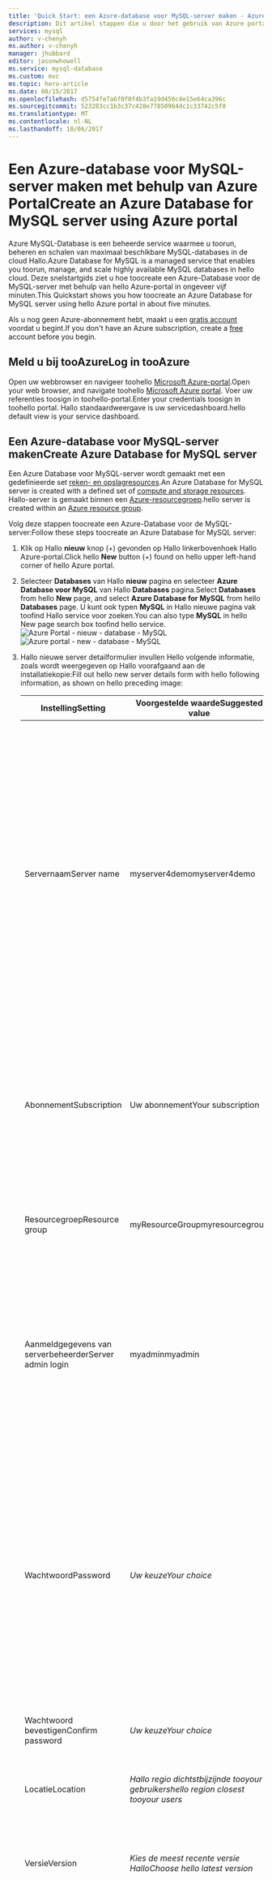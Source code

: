 ```yaml
---
title: 'Quick Start: een Azure-database voor MySQL-server maken - Azure Portal | Microsoft-documenten'
description: Dit artikel stappen die u door het gebruik van Azure portal tooquickly Hallo maken een voorbeeld van een Azure-Database voor de MySQL-server in ongeveer 5 minuten.
services: mysql
author: v-chenyh
ms.author: v-chenyh
manager: jhubbard
editor: jasonwhowell
ms.service: mysql-database
ms.custom: mvc
ms.topic: hero-article
ms.date: 08/15/2017
ms.openlocfilehash: d5754fe7a6f0f0f4b3fa19d456c4e15e64ca396c
ms.sourcegitcommit: 523283cc1b3c37c428e77850964dc1c33742c5f0
ms.translationtype: MT
ms.contentlocale: nl-NL
ms.lasthandoff: 10/06/2017
---
```

# <a name="create-an-azure-database-for-mysql-server-using-azure-portal"></a><span data-ttu-id="8d393-103">Een Azure-database voor MySQL-server maken met behulp van Azure Portal</span><span class="sxs-lookup"><span data-stu-id="8d393-103">Create an Azure Database for MySQL server using Azure portal</span></span>
<span data-ttu-id="8d393-104">Azure MySQL-Database is een beheerde service waarmee u toorun, beheren en schalen van maximaal beschikbare MySQL-databases in de cloud Hallo.</span><span class="sxs-lookup"><span data-stu-id="8d393-104">Azure Database for MySQL is a managed service that enables you toorun, manage, and scale highly available MySQL databases in hello cloud.</span></span> <span data-ttu-id="8d393-105">Deze snelstartgids ziet u hoe toocreate een Azure-Database voor de MySQL-server met behulp van hello Azure-portal in ongeveer vijf minuten.</span><span class="sxs-lookup"><span data-stu-id="8d393-105">This Quickstart shows you how toocreate an Azure Database for MySQL server using hello Azure portal in about five minutes.</span></span> 

<span data-ttu-id="8d393-106">Als u nog geen Azure-abonnement hebt, maakt u een [gratis account](https://azure.microsoft.com/free/) voordat u begint.</span><span class="sxs-lookup"><span data-stu-id="8d393-106">If you don't have an Azure subscription, create a [free](https://azure.microsoft.com/free/) account before you begin.</span></span>

## <a name="log-in-tooazure"></a><span data-ttu-id="8d393-107">Meld u bij tooAzure</span><span class="sxs-lookup"><span data-stu-id="8d393-107">Log in tooAzure</span></span>
<span data-ttu-id="8d393-108">Open uw webbrowser en navigeer toohello [Microsoft Azure-portal](https://portal.azure.com/).</span><span class="sxs-lookup"><span data-stu-id="8d393-108">Open your web browser, and navigate toohello [Microsoft Azure portal](https://portal.azure.com/).</span></span> <span data-ttu-id="8d393-109">Voer uw referenties toosign in toohello-portal.</span><span class="sxs-lookup"><span data-stu-id="8d393-109">Enter your credentials toosign in toohello portal.</span></span> <span data-ttu-id="8d393-110">Hallo standaardweergave is uw servicedashboard.</span><span class="sxs-lookup"><span data-stu-id="8d393-110">hello default view is your service dashboard.</span></span>

## <a name="create-azure-database-for-mysql-server"></a><span data-ttu-id="8d393-111">Een Azure-database voor MySQL-server maken</span><span class="sxs-lookup"><span data-stu-id="8d393-111">Create Azure Database for MySQL server</span></span>
<span data-ttu-id="8d393-112">Een Azure Database voor MySQL-server wordt gemaakt met een gedefinieerde set [reken- en opslagresources](./concepts-compute-unit-and-storage.md).</span><span class="sxs-lookup"><span data-stu-id="8d393-112">An Azure Database for MySQL server is created with a defined set of [compute and storage resources](./concepts-compute-unit-and-storage.md).</span></span> <span data-ttu-id="8d393-113">Hallo-server is gemaakt binnen een [Azure-resourcegroep](../azure-resource-manager/resource-group-overview.md).</span><span class="sxs-lookup"><span data-stu-id="8d393-113">hello server is created within an [Azure resource group](../azure-resource-manager/resource-group-overview.md).</span></span>

<span data-ttu-id="8d393-114">Volg deze stappen toocreate een Azure-Database voor de MySQL-server:</span><span class="sxs-lookup"><span data-stu-id="8d393-114">Follow these steps toocreate an Azure Database for MySQL server:</span></span>

1. <span data-ttu-id="8d393-115">Klik op Hallo **nieuw** knop (+) gevonden op Hallo linkerbovenhoek Hallo Azure-portal.</span><span class="sxs-lookup"><span data-stu-id="8d393-115">Click hello **New** button (+) found on hello upper left-hand corner of hello Azure portal.</span></span>

2. <span data-ttu-id="8d393-116">Selecteer **Databases** van Hallo **nieuw** pagina en selecteer **Azure Database voor MySQL** van Hallo **Databases** pagina.</span><span class="sxs-lookup"><span data-stu-id="8d393-116">Select **Databases** from hello **New** page, and select **Azure Database for MySQL** from hello **Databases** page.</span></span> <span data-ttu-id="8d393-117">U kunt ook typen **MySQL** in Hallo nieuwe pagina vak toofind Hallo service voor zoeken.</span><span class="sxs-lookup"><span data-stu-id="8d393-117">You can also type **MySQL** in hello New page search box toofind hello service.</span></span>
<span data-ttu-id="8d393-118">![Azure Portal - nieuw - database - MySQL](./media/quickstart-create-mysql-server-database-using-azure-portal/2_navigate-to-mysql.png)</span><span class="sxs-lookup"><span data-stu-id="8d393-118">![Azure portal - new - database - MySQL](./media/quickstart-create-mysql-server-database-using-azure-portal/2_navigate-to-mysql.png)</span></span>

3. <span data-ttu-id="8d393-119">Hallo nieuwe server detailformulier invullen Hello volgende informatie, zoals wordt weergegeven op Hallo voorafgaand aan de installatiekopie:</span><span class="sxs-lookup"><span data-stu-id="8d393-119">Fill out hello new server details form with hello following information, as shown on hello preceding image:</span></span>

    <span data-ttu-id="8d393-120">**Instelling**</span><span class="sxs-lookup"><span data-stu-id="8d393-120">**Setting**</span></span> | <span data-ttu-id="8d393-121">**Voorgestelde waarde**</span><span class="sxs-lookup"><span data-stu-id="8d393-121">**Suggested value**</span></span> | <span data-ttu-id="8d393-122">**Beschrijving van veld**</span><span class="sxs-lookup"><span data-stu-id="8d393-122">**Field Description**</span></span> 
    ---|---|---
    <span data-ttu-id="8d393-123">Servernaam</span><span class="sxs-lookup"><span data-stu-id="8d393-123">Server name</span></span> | <span data-ttu-id="8d393-124">myserver4demo</span><span class="sxs-lookup"><span data-stu-id="8d393-124">myserver4demo</span></span> | <span data-ttu-id="8d393-125">Kies een unieke naam ter identificatie van de Azure Database voor MySQL-server.</span><span class="sxs-lookup"><span data-stu-id="8d393-125">Choose a unique name that identifies your Azure Database for MySQL server.</span></span> <span data-ttu-id="8d393-126">Hallo-domeinnaam *mysql.database.azure.com* toegevoegde toohello servernaam u toepassingen tooconnect om te voorzien.</span><span class="sxs-lookup"><span data-stu-id="8d393-126">hello domain name *mysql.database.azure.com* is appended toohello server name you provide for applications tooconnect to.</span></span> <span data-ttu-id="8d393-127">Hallo-servernaam mag alleen kleine letters, cijfers en Hallo koppelteken (-) bevatten en moet tussen 3 en 63 tekens bevatten.</span><span class="sxs-lookup"><span data-stu-id="8d393-127">hello server name can contain only lowercase letters, numbers, and hello hyphen (-) character, and it must contain from 3 through 63 characters.</span></span>
    <span data-ttu-id="8d393-128">Abonnement</span><span class="sxs-lookup"><span data-stu-id="8d393-128">Subscription</span></span> | <span data-ttu-id="8d393-129">Uw abonnement</span><span class="sxs-lookup"><span data-stu-id="8d393-129">Your subscription</span></span> | <span data-ttu-id="8d393-130">Hello Azure-abonnement dat u wilt de toouse voor uw server.</span><span class="sxs-lookup"><span data-stu-id="8d393-130">hello Azure subscription that you want toouse for your server.</span></span> <span data-ttu-id="8d393-131">Als u meerdere abonnementen hebt, kiest u Hallo juiste abonnement waarin Hallo resource wordt gefactureerd voor.</span><span class="sxs-lookup"><span data-stu-id="8d393-131">If you have multiple subscriptions, choose hello appropriate subscription in which hello resource is billed for.</span></span>
    <span data-ttu-id="8d393-132">Resourcegroep</span><span class="sxs-lookup"><span data-stu-id="8d393-132">Resource group</span></span> | <span data-ttu-id="8d393-133">myResourceGroup</span><span class="sxs-lookup"><span data-stu-id="8d393-133">myresourcegroup</span></span> | <span data-ttu-id="8d393-134">U kunt een nieuwe resourcegroepnaam maken of een bestaande naam uit uw abonnement gebruiken.</span><span class="sxs-lookup"><span data-stu-id="8d393-134">You may make a new resource group name, or use an existing one from your subscription.</span></span>
    <span data-ttu-id="8d393-135">Aanmeldgegevens van serverbeheerder</span><span class="sxs-lookup"><span data-stu-id="8d393-135">Server admin login</span></span> | <span data-ttu-id="8d393-136">myadmin</span><span class="sxs-lookup"><span data-stu-id="8d393-136">myadmin</span></span> | <span data-ttu-id="8d393-137">Controleer uw eigen account aanmelding toouse wanneer toohello server verbinding kunnen maken.</span><span class="sxs-lookup"><span data-stu-id="8d393-137">Make your own login account toouse when connecting toohello server.</span></span> <span data-ttu-id="8d393-138">Hallo beheerder aanmeldingsnaam mag niet 'azure_superuser', 'admin', ' administrator', 'root', 'gast' of 'openbaar'.</span><span class="sxs-lookup"><span data-stu-id="8d393-138">hello admin login name cannot be 'azure_superuser', 'admin', 'administrator', 'root', 'guest', or 'public'.</span></span>
    <span data-ttu-id="8d393-139">Wachtwoord</span><span class="sxs-lookup"><span data-stu-id="8d393-139">Password</span></span> | <span data-ttu-id="8d393-140">*Uw keuze*</span><span class="sxs-lookup"><span data-stu-id="8d393-140">*Your choice*</span></span> | <span data-ttu-id="8d393-141">Maak een nieuw wachtwoord voor Hallo server-beheerdersaccount.</span><span class="sxs-lookup"><span data-stu-id="8d393-141">Create a new password for hello server admin account.</span></span> <span data-ttu-id="8d393-142">Moet uit 8 too128 tekens bevatten.</span><span class="sxs-lookup"><span data-stu-id="8d393-142">Must contain from 8 too128 characters.</span></span> <span data-ttu-id="8d393-143">Uw wachtwoord moet tekens bevatten uit drie van Hallo volgende categorieën: Nederlandse hoofdletters letters, Nederlandse kleine letters, cijfers (0-9) en niet-alfanumerieke tekens (!, $, #, %, etc.).</span><span class="sxs-lookup"><span data-stu-id="8d393-143">Your password must contain characters from three of hello following categories – English uppercase letters, English lowercase letters, numbers (0-9), and non-alphanumeric characters (!, $, #, %, etc.).</span></span>
    <span data-ttu-id="8d393-144">Wachtwoord bevestigen</span><span class="sxs-lookup"><span data-stu-id="8d393-144">Confirm password</span></span> | <span data-ttu-id="8d393-145">*Uw keuze*</span><span class="sxs-lookup"><span data-stu-id="8d393-145">*Your choice*</span></span>| <span data-ttu-id="8d393-146">Hallo beheerder accountwachtwoord bevestigen.</span><span class="sxs-lookup"><span data-stu-id="8d393-146">Confirm hello admin account password.</span></span>
    <span data-ttu-id="8d393-147">Locatie</span><span class="sxs-lookup"><span data-stu-id="8d393-147">Location</span></span> | <span data-ttu-id="8d393-148">*Hallo regio dichtstbijzijnde tooyour gebruikers*</span><span class="sxs-lookup"><span data-stu-id="8d393-148">*hello region closest tooyour users*</span></span>| <span data-ttu-id="8d393-149">Kies Hallo locatie die het dichtst tooyour gebruikers of andere Azure-toepassingen.</span><span class="sxs-lookup"><span data-stu-id="8d393-149">Choose hello location that is closest tooyour users or other Azure applications.</span></span>
    <span data-ttu-id="8d393-150">Versie</span><span class="sxs-lookup"><span data-stu-id="8d393-150">Version</span></span> | <span data-ttu-id="8d393-151">*Kies de meest recente versie Hallo*</span><span class="sxs-lookup"><span data-stu-id="8d393-151">*Choose hello latest version*</span></span>| <span data-ttu-id="8d393-152">Kies de meest recente versie Hallo tenzij er specifieke vereisten.</span><span class="sxs-lookup"><span data-stu-id="8d393-152">Choose hello latest version unless you have specific requirements.</span></span>
    <span data-ttu-id="8d393-153">Prijscategorie</span><span class="sxs-lookup"><span data-stu-id="8d393-153">Pricing Tier</span></span> | <span data-ttu-id="8d393-154">**Basic**, **50 rekeneenheden**, **50 GB**</span><span class="sxs-lookup"><span data-stu-id="8d393-154">**Basic**, **50 Compute Units** **50 GB**</span></span> | <span data-ttu-id="8d393-155">Klik op **prijscategorie** toospecify Hallo prijscategorie en prestatieniveau serviceniveau voor de nieuwe database.</span><span class="sxs-lookup"><span data-stu-id="8d393-155">Click **Pricing tier** toospecify hello service tier and performance level for your new database.</span></span> <span data-ttu-id="8d393-156">Kies **basisstaffel** in Hallo boven op Hallo-tabblad.</span><span class="sxs-lookup"><span data-stu-id="8d393-156">Choose **Basic tier** in hello tab at hello top.</span></span> <span data-ttu-id="8d393-157">Klik op Hallo linkereinde Hallo **eenheden Compute** schuifregelaar tooadjust Hallo waarde toohello minste bedrag beschikbaar voor deze snelstartgids.</span><span class="sxs-lookup"><span data-stu-id="8d393-157">Click hello left end of hello **Compute Units** slider tooadjust hello value toohello least amount available for this Quickstart.</span></span> <span data-ttu-id="8d393-158">Klik op **Ok** toosave Hallo laag selectie prijzen.</span><span class="sxs-lookup"><span data-stu-id="8d393-158">Click **Ok** toosave hello pricing tier selection.</span></span> <span data-ttu-id="8d393-159">Zie Hallo volgende schermopname.</span><span class="sxs-lookup"><span data-stu-id="8d393-159">See hello following screenshot.</span></span>
    <span data-ttu-id="8d393-160">Pincode toodashboard</span><span class="sxs-lookup"><span data-stu-id="8d393-160">Pin toodashboard</span></span> | <span data-ttu-id="8d393-161">Selecteren</span><span class="sxs-lookup"><span data-stu-id="8d393-161">Check</span></span> | <span data-ttu-id="8d393-162">Controleer de Hallo **pincode toodashboard** optie tooallow eenvoudig bijhouden van uw server op Hallo front dashboardpagina van uw Azure-portal.</span><span class="sxs-lookup"><span data-stu-id="8d393-162">Check hello **Pin toodashboard** option tooallow easy tracking of your server on hello front dashboard page of your Azure portal.</span></span>

    > [!IMPORTANT]
    > <span data-ttu-id="8d393-163">aanmeldgegevens van serverbeheerder Hallo en het wachtwoord die u hier opgeeft, zijn vereiste toolog in toohello server en de databases verderop in deze snelstartgids.</span><span class="sxs-lookup"><span data-stu-id="8d393-163">hello server admin login and password that you specify here are required toolog in toohello server and its databases later in this Quickstart.</span></span> <span data-ttu-id="8d393-164">Onthoud of noteer deze informatie voor later gebruik.</span><span class="sxs-lookup"><span data-stu-id="8d393-164">Remember or record this information for later use.</span></span>
    > 

    ![Azure-portal - MySQL maken door op te geven invoer Hallo vereist](./media/quickstart-create-mysql-server-database-using-azure-portal/3_create-server.png)

4.  <span data-ttu-id="8d393-166">Klik op **maken** tooprovision Hallo-server.</span><span class="sxs-lookup"><span data-stu-id="8d393-166">Click **Create** tooprovision hello server.</span></span> <span data-ttu-id="8d393-167">Inrichting duurt een paar minuten, up too20 minuten maximum.</span><span class="sxs-lookup"><span data-stu-id="8d393-167">Provisioning takes a few minutes, up too20 minutes maximum.</span></span>
   
5.  <span data-ttu-id="8d393-168">Op de werkbalk Hallo **meldingen** (belpictogram) toomonitor Hallo-implementatieproces.</span><span class="sxs-lookup"><span data-stu-id="8d393-168">On hello toolbar, click **Notifications** (bell icon) toomonitor hello deployment process.</span></span>

## <a name="configure-a-server-level-firewall-rule"></a><span data-ttu-id="8d393-169">Een serverfirewallregel configureren</span><span class="sxs-lookup"><span data-stu-id="8d393-169">Configure a server-level firewall rule</span></span>

<span data-ttu-id="8d393-170">Hello Azure Database voor de MySQL-service maakt een firewall op serverniveau Hallo.</span><span class="sxs-lookup"><span data-stu-id="8d393-170">hello Azure Database for MySQL service creates a firewall at hello server-level.</span></span> <span data-ttu-id="8d393-171">Deze firewall voorkomt dat externe toepassingen en hulpprogramma's verbinden toohello server en alle databases op Hallo van server, tenzij een firewallregel tooopen Hallo firewall voor specifieke IP-adressen is gemaakt.</span><span class="sxs-lookup"><span data-stu-id="8d393-171">This firewall prevents external applications and tools from connecting toohello server and any databases on hello server, unless a firewall rule is created tooopen hello firewall for specific IP addresses.</span></span> 

1.  <span data-ttu-id="8d393-172">Ga naar de server nadat het Hallo-implementatie is voltooid.</span><span class="sxs-lookup"><span data-stu-id="8d393-172">Locate your server after hello deployment completes.</span></span> <span data-ttu-id="8d393-173">U kunt desgewenst naar de server zoeken.</span><span class="sxs-lookup"><span data-stu-id="8d393-173">If needed, you can search for it.</span></span> <span data-ttu-id="8d393-174">Bijvoorbeeld, klik op **alle Resources** van links menu Hallo en typt u de servernaam Hallo (zoals Hallo voorbeeld *myserver4demo*) toosearch voor de nieuwe virtuele server.</span><span class="sxs-lookup"><span data-stu-id="8d393-174">For example, click **All Resources** from hello left-hand menu and type in hello server name (such as hello example *myserver4demo*) toosearch for your newly created server.</span></span> <span data-ttu-id="8d393-175">Klik op de naam van uw server weergegeven in zoekresultaten Hallo.</span><span class="sxs-lookup"><span data-stu-id="8d393-175">Click on your server name listed in hello search result.</span></span> <span data-ttu-id="8d393-176">Hallo **overzicht** pagina voor de server wordt geopend en opties voor verdere configuratie biedt.</span><span class="sxs-lookup"><span data-stu-id="8d393-176">hello **Overview** page for your server opens and provides options for further configuration.</span></span>

2. <span data-ttu-id="8d393-177">Selecteer in de pagina Hallo **verbindingsbeveiliging**.</span><span class="sxs-lookup"><span data-stu-id="8d393-177">In hello server page, select **Connection security**.</span></span>

3.  <span data-ttu-id="8d393-178">Onder Hallo **Firewall-regels** kop, klik in de lege tekstvak Hallo in Hallo **regelnaam** kolom toobegin Hallo firewallregel maken.</span><span class="sxs-lookup"><span data-stu-id="8d393-178">Under hello **Firewall rules** heading, click in hello blank text box in hello **Rule Name** column toobegin creating hello firewall rule.</span></span> 

    <span data-ttu-id="8d393-179">Voor deze snelstartgids we toestaan alle IP-adressen in Hallo-server door in te vullen in het tekstvak in elke kolom Hallo Hello volgende waarden:</span><span class="sxs-lookup"><span data-stu-id="8d393-179">For this Quickstart, let's allow all IP addresses into hello server by filling in hello text box in each column with hello following values:</span></span>

    <span data-ttu-id="8d393-180">Regelnaam</span><span class="sxs-lookup"><span data-stu-id="8d393-180">Rule Name</span></span> | <span data-ttu-id="8d393-181">Start-IP</span><span class="sxs-lookup"><span data-stu-id="8d393-181">Start IP</span></span> | <span data-ttu-id="8d393-182">Eind-IP</span><span class="sxs-lookup"><span data-stu-id="8d393-182">End IP</span></span> 
    ---|---|---
    <span data-ttu-id="8d393-183">AllowAllIps</span><span class="sxs-lookup"><span data-stu-id="8d393-183">AllowAllIps</span></span> |  <span data-ttu-id="8d393-184">0.0.0.0</span><span class="sxs-lookup"><span data-stu-id="8d393-184">0.0.0.0</span></span> | <span data-ttu-id="8d393-185">255.255.255.255</span><span class="sxs-lookup"><span data-stu-id="8d393-185">255.255.255.255</span></span>

4. <span data-ttu-id="8d393-186">Op de bovenste werkbalk Hallo Hallo **verbindingsbeveiliging** pagina, klikt u op **opslaan**.</span><span class="sxs-lookup"><span data-stu-id="8d393-186">On hello upper toolbar of hello **Connection security** page, click **Save**.</span></span> <span data-ttu-id="8d393-187">Wacht enkele ogenblikken en bericht Hallo melding weergegeven dat het bijwerken van de beveiliging van de verbinding is voltooid, voordat u doorgaat.</span><span class="sxs-lookup"><span data-stu-id="8d393-187">Wait for a few moments and notice hello notification showing that updating connection security has finished successfully before continuing.</span></span>

    > [!NOTE]
    > <span data-ttu-id="8d393-188">Verbindingen tooAzure Database voor MySQL communiceren via poort 3306.</span><span class="sxs-lookup"><span data-stu-id="8d393-188">Connections tooAzure Database for MySQL communicate over port 3306.</span></span> <span data-ttu-id="8d393-189">Als u tooconnect van binnen een bedrijfsnetwerk probeert, kan uitgaand verkeer via poort 3306 niet worden toegestaan door de firewall van uw netwerk.</span><span class="sxs-lookup"><span data-stu-id="8d393-189">If you are trying tooconnect from within a corporate network, outbound traffic over port 3306 may not be allowed by your network's firewall.</span></span> <span data-ttu-id="8d393-190">Zo ja, zich u niet kunnen tooconnect tooyour server tenzij uw IT-afdeling poort 3306 wordt geopend.</span><span class="sxs-lookup"><span data-stu-id="8d393-190">If so, you will not be able tooconnect tooyour server unless your IT department opens port 3306.</span></span>
    > 

## <a name="get-hello-connection-information"></a><span data-ttu-id="8d393-191">Hallo-verbindingsgegevens ophalen</span><span class="sxs-lookup"><span data-stu-id="8d393-191">Get hello connection information</span></span>
<span data-ttu-id="8d393-192">tooconnect tooyour database-server, moet u tooremember Hallo volledige server name en beheer aanmeldingsreferenties.</span><span class="sxs-lookup"><span data-stu-id="8d393-192">tooconnect tooyour database server, you need tooremember hello full server name and admin login credentials.</span></span> <span data-ttu-id="8d393-193">Hebt u mogelijk deze waarden eerder in Hallo Quick Start artikel hebt genoteerd.</span><span class="sxs-lookup"><span data-stu-id="8d393-193">You may have noted those values earlier in hello Quickstart article.</span></span> <span data-ttu-id="8d393-194">Als u niet hebt gedaan, kunt u gemakkelijk vinden Hallo server servernaam en informatie van Hallo server **overzicht** pagina of Hallo **eigenschappen** pagina in hello Azure-portal.</span><span class="sxs-lookup"><span data-stu-id="8d393-194">In case you did not, you can easily find hello server name and login information from hello server **Overview** page or hello **Properties** page in hello Azure portal.</span></span>

1. <span data-ttu-id="8d393-195">Open de pagina **Overzicht** van de server.</span><span class="sxs-lookup"><span data-stu-id="8d393-195">Open your server's **Overview** page.</span></span> <span data-ttu-id="8d393-196">Maak een notitie van Hallo **servernaam** en **aanmeldingsnaam van Server-beheerder**.</span><span class="sxs-lookup"><span data-stu-id="8d393-196">Make a note of hello **Server name** and **Server admin login name**.</span></span> 
    <span data-ttu-id="8d393-197">Beweeg de muisaanwijzer de cursor over elk veld en pictogram voor Hallo kopiëren toohello rechts van de tekst hello wordt weergegeven.</span><span class="sxs-lookup"><span data-stu-id="8d393-197">Hover your cursor over each field, and hello copy icon appears toohello right of hello text.</span></span> <span data-ttu-id="8d393-198">Klik op pictogram van Hallo kopiëren als benodigde toocopy Hallo waarden.</span><span class="sxs-lookup"><span data-stu-id="8d393-198">Click hello copy icon as needed toocopy hello values.</span></span>

    <span data-ttu-id="8d393-199">In dit voorbeeld Hallo-servernaam is *myserver4demo.mysql.database.azure.com*, en aanmeldgegevens van serverbeheerder Hallo  *myadmin@myserver4demo* .</span><span class="sxs-lookup"><span data-stu-id="8d393-199">In this example, hello server name is *myserver4demo.mysql.database.azure.com*, and hello server admin login is *myadmin@myserver4demo*.</span></span>

## <a name="connect-toomysql-using-mysql-command-line-tool"></a><span data-ttu-id="8d393-200">Verbinding maken met het opdrachtregelprogramma mysql tooMySQL</span><span class="sxs-lookup"><span data-stu-id="8d393-200">Connect tooMySQL using mysql command-line tool</span></span>
<span data-ttu-id="8d393-201">Er zijn een aantal van toepassingen voor kunt u tooconnect tooyour Azure Database MySQL-server.</span><span class="sxs-lookup"><span data-stu-id="8d393-201">There are a number of applications you can use tooconnect tooyour Azure Database for MySQL server.</span></span> <span data-ttu-id="8d393-202">Laten we eerst gebruiken Hallo [mysql](https://dev.mysql.com/doc/refman/5.7/en/mysql.html) opdrachtregelprogramma tooillustrate hoe hulpprogramma tooconnect toohello server.</span><span class="sxs-lookup"><span data-stu-id="8d393-202">Let's first use hello [mysql](https://dev.mysql.com/doc/refman/5.7/en/mysql.html) command-line tool tooillustrate how tooconnect toohello server.</span></span>  <span data-ttu-id="8d393-203">U kunt een webbrowser en hello Azure Cloud Shell zoals hier wordt beschreven zonder Hallo moet tooinstall geen extra software.</span><span class="sxs-lookup"><span data-stu-id="8d393-203">You can use a web browser and hello Azure Cloud Shell as described here without hello need tooinstall any additional software.</span></span> <span data-ttu-id="8d393-204">Als u Hallo mysql hulpprogramma lokaal is geïnstalleerd op uw computer hebt, kunt u daar ook.</span><span class="sxs-lookup"><span data-stu-id="8d393-204">If you have hello mysql utility installed locally on your own machine, you can connect from there as well.</span></span>

1. <span data-ttu-id="8d393-205">Hello Azure Cloud Shell via Hallo terminal pictogram starten (> _) op Hallo top rechts van hello Azure portal webpagina.</span><span class="sxs-lookup"><span data-stu-id="8d393-205">Launch hello Azure Cloud Shell via hello terminal icon ( >_ ) on hello top right of hello Azure portal web page.</span></span>

2. <span data-ttu-id="8d393-206">Hello Azure Cloud Shell wordt geopend in uw browser, zodat u tootype bash-shell-opdrachten.</span><span class="sxs-lookup"><span data-stu-id="8d393-206">hello Azure Cloud Shell opens in your browser, enabling you tootype bash shell commands.</span></span>

    ![Opdrachtprompt - voorbeeld van opdrachtregel mysql](./media/quickstart-create-mysql-server-database-using-azure-portal/7_connect-to-server.png)

3. <span data-ttu-id="8d393-208">Verbinding maken tooyour Azure Database voor de MySQL-server door Hallo mysql-opdrachtregel bij Hallo groen prompt te typen bij Hallo Cloud Shell-prompt.</span><span class="sxs-lookup"><span data-stu-id="8d393-208">At hello Cloud Shell prompt, connect tooyour Azure Database for MySQL server by typing hello mysql command line at hello green prompt.</span></span>

    <span data-ttu-id="8d393-209">Hallo na indeling is gebruikte tooconnect tooan Azure Database voor MySQL-server met Hallo mysql hulpprogramma:</span><span class="sxs-lookup"><span data-stu-id="8d393-209">hello following format is used tooconnect tooan Azure Database for MySQL server with hello mysql utility:</span></span>
    ```bash
    mysql --host <yourserver> --user <server admin login> --password
    ```

    <span data-ttu-id="8d393-210">Bijvoorbeeld: tooour voorbeeld server verbindt met in Hallo volgende opdracht:</span><span class="sxs-lookup"><span data-stu-id="8d393-210">For example, hello following command connects tooour example server:</span></span>
    ```azurecli-interactive
    mysql --host myserver4demo.mysql.database.azure.com --user myadmin@myserver4demo --password
    ```

    <span data-ttu-id="8d393-211">mysql-parameter</span><span class="sxs-lookup"><span data-stu-id="8d393-211">mysql parameter</span></span> |<span data-ttu-id="8d393-212">Voorgestelde waarde</span><span class="sxs-lookup"><span data-stu-id="8d393-212">Suggested value</span></span>|<span data-ttu-id="8d393-213">Beschrijving</span><span class="sxs-lookup"><span data-stu-id="8d393-213">Description</span></span>
    ---|---|---
    <span data-ttu-id="8d393-214">--host</span><span class="sxs-lookup"><span data-stu-id="8d393-214">--host</span></span> | <span data-ttu-id="8d393-215">*servernaam*</span><span class="sxs-lookup"><span data-stu-id="8d393-215">*server name*</span></span> | <span data-ttu-id="8d393-216">Hallo-server de naam van waarde dat werd gebruikt toen u eerder hebt gemaakt hello Azure Database voor MySQL opgeven.</span><span class="sxs-lookup"><span data-stu-id="8d393-216">Specify hello server name value that was used when you created hello Azure Database for MySQL earlier.</span></span> <span data-ttu-id="8d393-217">De server in ons voorbeeld is myserver4demo.mysql.database.azure.com. Gebruik Hallo volledig gekwalificeerde domeinnaam (\*. mysql.database.azure.com) zoals weergegeven in Hallo-voorbeeld.</span><span class="sxs-lookup"><span data-stu-id="8d393-217">Our example server shown is myserver4demo.mysql.database.azure.com. Use hello fully qualified domain name (\*.mysql.database.azure.com) as shown in hello example.</span></span> <span data-ttu-id="8d393-218">Stappen Hallo in Hallo vorige sectie tooget Hallo verbindingsgegevens als u niet meer de servernaam van uw weet.</span><span class="sxs-lookup"><span data-stu-id="8d393-218">Follow hello steps in hello previous section tooget hello connection information if you do not remember your server name.</span></span> 
    <span data-ttu-id="8d393-219">--user</span><span class="sxs-lookup"><span data-stu-id="8d393-219">--user</span></span> | <span data-ttu-id="8d393-220">*aanmeldnaam van serverbeheerder*</span><span class="sxs-lookup"><span data-stu-id="8d393-220">*server admin login name*</span></span> |<span data-ttu-id="8d393-221">Typ Hallo server admin aanmelding gebruikersnaam opgegeven toen u eerder hebt gemaakt hello Azure Database voor MySQL.</span><span class="sxs-lookup"><span data-stu-id="8d393-221">Type in hello  server admin login username supplied when you created hello Azure Database for MySQL earlier.</span></span> <span data-ttu-id="8d393-222">Stappen Hallo in Hallo vorige sectie tooget Hallo verbindingsgegevens als u niet meer Hallo gebruikersnaam weet.</span><span class="sxs-lookup"><span data-stu-id="8d393-222">Follow hello steps in hello previous section tooget hello connection information if you do not remember hello username.</span></span>  <span data-ttu-id="8d393-223">Hallo-indeling is  *username@servername* .</span><span class="sxs-lookup"><span data-stu-id="8d393-223">hello format is *username@servername*.</span></span>
    <span data-ttu-id="8d393-224">--password</span><span class="sxs-lookup"><span data-stu-id="8d393-224">--password</span></span> | <span data-ttu-id="8d393-225">*wacht totdat u hierom wordt gevraagd*</span><span class="sxs-lookup"><span data-stu-id="8d393-225">*wait until prompted*</span></span> | <span data-ttu-id="8d393-226">U wordt gevraagd te 'Wachtwoord opgeven' na het Hallo-opdracht invoeren.</span><span class="sxs-lookup"><span data-stu-id="8d393-226">You will be prompted too"Enter password" after you enter hello command.</span></span> <span data-ttu-id="8d393-227">Wanneer u wordt gevraagd, typt u in Hallo hetzelfde wachtwoord dat u hebt opgegeven toen u Hallo server gemaakt.</span><span class="sxs-lookup"><span data-stu-id="8d393-227">When prompted, type in hello same password that you provided when you created hello server.</span></span>  <span data-ttu-id="8d393-228">Opmerking Hallo getypt wachtwoord tekens niet op Hallo bash vragen weergegeven worden wanneer u ze zelf typen.</span><span class="sxs-lookup"><span data-stu-id="8d393-228">Note hello typed password characters are not shown on hello bash prompt when you type them.</span></span> <span data-ttu-id="8d393-229">Druk op enter nadat u alle Hallo tekens tooauthenticate hebt getypt en verbinding maakt.</span><span class="sxs-lookup"><span data-stu-id="8d393-229">Press enter after you have typed all hello characters tooauthenticate and connect.</span></span>

   <span data-ttu-id="8d393-230">Eenmaal zijn verbonden, Hallo mysql hulpprogramma geeft een `mysql>` vragen om u tootype opdrachten.</span><span class="sxs-lookup"><span data-stu-id="8d393-230">Once connected, hello mysql utility displays a `mysql>` prompt for you tootype commands.</span></span> 

    <span data-ttu-id="8d393-231">Voorbeeld van mysql-uitvoer:</span><span class="sxs-lookup"><span data-stu-id="8d393-231">Example mysql output:</span></span>
    ```bash
    Welcome toohello MySQL monitor.  Commands end with ; or \g.
    Your MySQL connection id is 65505
    Server version: 5.6.26.0 MySQL Community Server (GPL)
    
    Copyright (c) 2000, 2017, Oracle and/or its affiliates. All rights reserved.
    
    Oracle is a registered trademark of Oracle Corporation and/or its
    affiliates. Other names may be trademarks of their respective
    owners.

    Type 'help;' or '\h' for help. Type '\c' tooclear hello current input statement.
    
    mysql>
    ```
    > [!TIP]
    > <span data-ttu-id="8d393-232">Als het Hallo-firewall is niet geconfigureerd tooallow Hallo IP-adres van hello Azure Cloud-Shell, hello volgende fout is opgetreden:</span><span class="sxs-lookup"><span data-stu-id="8d393-232">If hello firewall is not configured tooallow hello IP address of hello Azure Cloud Shell, hello following error occurs:</span></span>
    >
    > <span data-ttu-id="8d393-233">Fout 2003 (28000): De Client met IP-adres 123.456.789.0 is niet toegestaan voor tooaccess Hallo-server.</span><span class="sxs-lookup"><span data-stu-id="8d393-233">ERROR 2003 (28000): Client with IP address 123.456.789.0 is not allowed tooaccess hello server.</span></span>
    >
    > <span data-ttu-id="8d393-234">Fout in tooresolve hello, zorg ervoor dat Hallo server configuratie komt overeen met Hallo stappen voor het Hallo *een firewallregel op serverniveau configureren* sectie Hallo artikel.</span><span class="sxs-lookup"><span data-stu-id="8d393-234">tooresolve hello error, make sure hello server configuration matches hello steps in hello *Configure a server-level firewall rule* section of hello article.</span></span>

4. <span data-ttu-id="8d393-235">Weergave status tooensure Hallo serververbinding is functioneel.</span><span class="sxs-lookup"><span data-stu-id="8d393-235">View server status tooensure hello connection is functional.</span></span> <span data-ttu-id="8d393-236">Type `status` op Hallo mysql > vragen wanneer deze is verbonden.</span><span class="sxs-lookup"><span data-stu-id="8d393-236">Type `status` at hello mysql> prompt once it is connected.</span></span>
    ```sql
    status
    ```

   > [!TIP]
   > <span data-ttu-id="8d393-237">Zie [hoofdstuk 4.5.1 in de Engelstalige naslaghandleiding van MySQL 5.7](https://dev.mysql.com/doc/refman/5.7/en/mysql.html) voor aanvullende opdrachten.</span><span class="sxs-lookup"><span data-stu-id="8d393-237">For additional commands, see [MySQL 5.7 Reference Manual - Chapter 4.5.1](https://dev.mysql.com/doc/refman/5.7/en/mysql.html).</span></span>

5.  <span data-ttu-id="8d393-238">Een lege database maken op Hallo mysql > vragen door Hallo volgende opdracht te typen:</span><span class="sxs-lookup"><span data-stu-id="8d393-238">Create a blank database at hello mysql> prompt by typing hello following command:</span></span>
    ```sql
    CREATE DATABASE quickstartdb;
    ```
    <span data-ttu-id="8d393-239">Hallo opdracht duurt enkele ogenblikken toocomplete.</span><span class="sxs-lookup"><span data-stu-id="8d393-239">hello command may take a few moments toocomplete.</span></span> 

    <span data-ttu-id="8d393-240">Op een Azure Database voor MySQL-server kunt u een of meerdere databases maken.</span><span class="sxs-lookup"><span data-stu-id="8d393-240">Within an Azure Database for MySQL server, you can create one or multiple databases.</span></span> <span data-ttu-id="8d393-241">U kunt kiezen toocreate een individuele database per server tooutilize alle Hallo resources of meerdere databases tooshare Hallo resources maken.</span><span class="sxs-lookup"><span data-stu-id="8d393-241">You can opt toocreate a single database per server tooutilize all hello resources, or create multiple databases tooshare hello resources.</span></span> <span data-ttu-id="8d393-242">Er geldt geen limiet toohello aantal databases dat kan worden gemaakt, maar meerdere databases Hallo delen dezelfde serverbronnen.</span><span class="sxs-lookup"><span data-stu-id="8d393-242">There is no limit toohello number of databases that can be created, but multiple databases share hello same server resources.</span></span> 

6. <span data-ttu-id="8d393-243">Hallo-databases op Hallo mysql lijst > vragen door Hallo volgende opdracht te typen:</span><span class="sxs-lookup"><span data-stu-id="8d393-243">List hello databases at hello mysql> prompt by typing hello following command:</span></span>

    ```sql
    SHOW DATABASES;
    ```

7.  <span data-ttu-id="8d393-244">Type `\q` en druk vervolgens op ENTER tooquit Hallo mysql hulpprogramma.</span><span class="sxs-lookup"><span data-stu-id="8d393-244">Type `\q` and then press ENTER tooquit hello mysql tool.</span></span> <span data-ttu-id="8d393-245">Nadat u klaar bent, kunt u hello Azure Cloud Shell sluiten.</span><span class="sxs-lookup"><span data-stu-id="8d393-245">You can close hello Azure Cloud Shell after you are done.</span></span>

<span data-ttu-id="8d393-246">U hebt nu verbinding toohello Azure Database MySQL en heeft een lege database gemaakt.</span><span class="sxs-lookup"><span data-stu-id="8d393-246">Now you have connected toohello Azure Database for MySQL and created a blank user database.</span></span> <span data-ttu-id="8d393-247">Doorgaan toohello volgende sectie toorepeat een vergelijkbare oefening tooconnect toohello dezelfde server met een andere algemene hulpprogramma, MySQL-Workbench.</span><span class="sxs-lookup"><span data-stu-id="8d393-247">Continue toohello next section toorepeat a similar exercise tooconnect toohello same server using another common tool, MySQL Workbench.</span></span>

## <a name="connect-toohello-server-using-hello-mysql-workbench-gui-tool"></a><span data-ttu-id="8d393-248">Verbinding maken met toohello-server met Hallo MySQL Workbench GUI-hulpprogramma</span><span class="sxs-lookup"><span data-stu-id="8d393-248">Connect toohello server using hello MySQL Workbench GUI tool</span></span>
<span data-ttu-id="8d393-249">tooAzure tooconnect MySQL-server met Hallo GUI-hulpprogramma MySQL Workbench:</span><span class="sxs-lookup"><span data-stu-id="8d393-249">tooconnect tooAzure MySQL server using hello GUI tool MySQL Workbench:</span></span>

1.  <span data-ttu-id="8d393-250">Start Hallo MySQL Workbench van toepassing op de clientcomputer.</span><span class="sxs-lookup"><span data-stu-id="8d393-250">Launch hello MySQL Workbench application on your client computer.</span></span> <span data-ttu-id="8d393-251">U kunt MySQL Workbench [hier](https://dev.mysql.com/downloads/workbench/) downloaden en installeren.</span><span class="sxs-lookup"><span data-stu-id="8d393-251">You can download and install MySQL Workbench from [here](https://dev.mysql.com/downloads/workbench/).</span></span>

2.  <span data-ttu-id="8d393-252">In **Setup nieuwe verbinding** dialoogvenster en voer de volgende informatie op Hallo **Parameters** tabblad:</span><span class="sxs-lookup"><span data-stu-id="8d393-252">In **Setup New Connection** dialog box, enter hello following information on **Parameters** tab:</span></span>

    ![nieuwe verbinding instellen](./media/quickstart-create-mysql-server-database-using-azure-portal/setup-new-connection.png)

    | <span data-ttu-id="8d393-254">**Instelling**</span><span class="sxs-lookup"><span data-stu-id="8d393-254">**Setting**</span></span> | <span data-ttu-id="8d393-255">**Voorgestelde waarde**</span><span class="sxs-lookup"><span data-stu-id="8d393-255">**Suggested value**</span></span> | <span data-ttu-id="8d393-256">**Beschrijving van veld**</span><span class="sxs-lookup"><span data-stu-id="8d393-256">**Field Description**</span></span> |
    |---|---|---|
    |   <span data-ttu-id="8d393-257">Verbindingsnaam</span><span class="sxs-lookup"><span data-stu-id="8d393-257">Connection Name</span></span> | <span data-ttu-id="8d393-258">Demo-verbinding</span><span class="sxs-lookup"><span data-stu-id="8d393-258">Demo Connection</span></span> | <span data-ttu-id="8d393-259">Geef een label op voor deze verbinding.</span><span class="sxs-lookup"><span data-stu-id="8d393-259">Specify a label for this connection.</span></span> |
    | <span data-ttu-id="8d393-260">Verbindingsmethode</span><span class="sxs-lookup"><span data-stu-id="8d393-260">Connection Method</span></span> | <span data-ttu-id="8d393-261">Standard (TCP/IP)</span><span class="sxs-lookup"><span data-stu-id="8d393-261">Standard (TCP/IP)</span></span> | <span data-ttu-id="8d393-262">Standard (TCP/IP) is voldoende.</span><span class="sxs-lookup"><span data-stu-id="8d393-262">Standard (TCP/IP) is sufficient.</span></span> |
    | <span data-ttu-id="8d393-263">Hostnaam</span><span class="sxs-lookup"><span data-stu-id="8d393-263">Hostname</span></span> | <span data-ttu-id="8d393-264">*servernaam*</span><span class="sxs-lookup"><span data-stu-id="8d393-264">*server name*</span></span> | <span data-ttu-id="8d393-265">Hallo-server de naam van waarde dat werd gebruikt toen u eerder hebt gemaakt hello Azure Database voor MySQL opgeven.</span><span class="sxs-lookup"><span data-stu-id="8d393-265">Specify hello server name value that was used when you created hello Azure Database for MySQL earlier.</span></span> <span data-ttu-id="8d393-266">De server in ons voorbeeld is myserver4demo.mysql.database.azure.com. Gebruik Hallo volledig gekwalificeerde domeinnaam (\*. mysql.database.azure.com) zoals weergegeven in Hallo-voorbeeld.</span><span class="sxs-lookup"><span data-stu-id="8d393-266">Our example server shown is myserver4demo.mysql.database.azure.com. Use hello fully qualified domain name (\*.mysql.database.azure.com) as shown in hello example.</span></span> <span data-ttu-id="8d393-267">Stappen Hallo in Hallo vorige sectie tooget Hallo verbindingsgegevens als u niet meer de servernaam van uw weet.</span><span class="sxs-lookup"><span data-stu-id="8d393-267">Follow hello steps in hello previous section tooget hello connection information if you do not remember your server name.</span></span>  |
    | <span data-ttu-id="8d393-268">Poort</span><span class="sxs-lookup"><span data-stu-id="8d393-268">Port</span></span> | <span data-ttu-id="8d393-269">3306</span><span class="sxs-lookup"><span data-stu-id="8d393-269">3306</span></span> | <span data-ttu-id="8d393-270">Gebruik altijd poort 3306 bij het verbinden van tooAzure Database voor MySQL.</span><span class="sxs-lookup"><span data-stu-id="8d393-270">Always use port 3306 when connecting tooAzure Database for MySQL.</span></span> |
    | <span data-ttu-id="8d393-271">Gebruikersnaam</span><span class="sxs-lookup"><span data-stu-id="8d393-271">Username</span></span> |  <span data-ttu-id="8d393-272">*aanmeldnaam van serverbeheerder*</span><span class="sxs-lookup"><span data-stu-id="8d393-272">*server admin login name*</span></span> | <span data-ttu-id="8d393-273">Typ Hallo server admin aanmelding gebruikersnaam opgegeven toen u eerder hebt gemaakt hello Azure Database voor MySQL.</span><span class="sxs-lookup"><span data-stu-id="8d393-273">Type in hello server admin login username supplied when you created hello Azure Database for MySQL earlier.</span></span> <span data-ttu-id="8d393-274">De gebruikersnaam in ons voorbeeld is myadmin@myserver4demo.</span><span class="sxs-lookup"><span data-stu-id="8d393-274">Our example username is myadmin@myserver4demo.</span></span> <span data-ttu-id="8d393-275">Stappen Hallo in Hallo vorige sectie tooget Hallo verbindingsgegevens als u niet meer Hallo gebruikersnaam weet.</span><span class="sxs-lookup"><span data-stu-id="8d393-275">Follow hello steps in hello previous section tooget hello connection information if you do not remember hello username.</span></span> <span data-ttu-id="8d393-276">Hallo-indeling is  *username@servername* .</span><span class="sxs-lookup"><span data-stu-id="8d393-276">hello format is *username@servername*.</span></span>
    | <span data-ttu-id="8d393-277">Wachtwoord</span><span class="sxs-lookup"><span data-stu-id="8d393-277">Password</span></span> | <span data-ttu-id="8d393-278">Uw wachtwoord</span><span class="sxs-lookup"><span data-stu-id="8d393-278">your password</span></span> | <span data-ttu-id="8d393-279">Klik in de kluis... knop toosave Hallo wachtwoord opslaan.</span><span class="sxs-lookup"><span data-stu-id="8d393-279">Click Store in Vault... button toosave hello password.</span></span> |

    <span data-ttu-id="8d393-280">Klik op **testverbinding** tootest als alle parameters juist zijn geconfigureerd.</span><span class="sxs-lookup"><span data-stu-id="8d393-280">Click **Test Connection** tootest if all parameters are correctly configured.</span></span> <span data-ttu-id="8d393-281">Klik op OK toosave Hallo verbinding.</span><span class="sxs-lookup"><span data-stu-id="8d393-281">Click OK toosave hello connection.</span></span> 

    > [!NOTE]
    > <span data-ttu-id="8d393-282">SSL wordt standaard op uw server afgedwongen en extra configuratie in volgorde tooconnect is vereist.</span><span class="sxs-lookup"><span data-stu-id="8d393-282">SSL is enforced by default on your server, and requires extra configuration in order tooconnect successfully.</span></span> <span data-ttu-id="8d393-283">Zie [configureren van SSL-verbindingen in uw toepassing toosecurely tooAzure Database connect voor MySQL](./howto-configure-ssl.md).</span><span class="sxs-lookup"><span data-stu-id="8d393-283">See [Configure SSL connectivity in your application toosecurely connect tooAzure Database for MySQL](./howto-configure-ssl.md).</span></span>  <span data-ttu-id="8d393-284">Desgewenst kunt u toodisable SSL voor deze snelstartgids hello Azure-portal te bezoeken en klik Hallo verbinding beveiliging pagina toodisable Hallo SSL afdwingen verbinding in-of uitschakelen.</span><span class="sxs-lookup"><span data-stu-id="8d393-284">If you want toodisable SSL for this Quickstart, visit hello Azure portal and click hello Connection security page toodisable hello Enforce SSL connection toggle button.</span></span>

## <a name="clean-up-resources"></a><span data-ttu-id="8d393-285">Resources opschonen</span><span class="sxs-lookup"><span data-stu-id="8d393-285">Clean up resources</span></span>
<span data-ttu-id="8d393-286">Hallo-resources die u hebt gemaakt in Hallo Quick Start opruimen door het verwijderen van Hallo [Azure-resourcegroep](../azure-resource-manager/resource-group-overview.md), waaronder alle Hallo resources in de resourcegroep Hallo of bron Hallo één server als u wilt dat tookeep Hallo andere bronnen intact.</span><span class="sxs-lookup"><span data-stu-id="8d393-286">Clean up hello resources you created in hello quickstart either by deleting hello [Azure resource group](../azure-resource-manager/resource-group-overview.md), which includes all hello resources in hello resource group, or by deleting hello one server resource if you want tookeep hello other resources intact.</span></span>

> [!TIP]
> <span data-ttu-id="8d393-287">Andere Quick Starts in deze verzameling zijn op deze Quick Start gebaseerd.</span><span class="sxs-lookup"><span data-stu-id="8d393-287">Other Quickstarts in this collection build upon this Quickstart.</span></span> <span data-ttu-id="8d393-288">Als u van plan toocontinue toowork met latere bent Hallo snelstartgidsen, komen niet opschoning van resources in deze snelstartgids hebt gemaakt.</span><span class="sxs-lookup"><span data-stu-id="8d393-288">If you plan toocontinue on toowork with subsequent quickstarts, do not clean up hello resources created in this quickstart.</span></span> <span data-ttu-id="8d393-289">Als u niet van plan toocontinue bent, gebruikt u Hallo na stappen toodelete alle resources gemaakt door deze snelstartgids in hello Azure-portal.</span><span class="sxs-lookup"><span data-stu-id="8d393-289">If you do not plan toocontinue, use hello following steps toodelete all resources created by this quickstart in hello Azure portal.</span></span>
>

<span data-ttu-id="8d393-290">toodelete hello hele resourcegroep waaronder Hallo nieuwe server:</span><span class="sxs-lookup"><span data-stu-id="8d393-290">toodelete hello entire resource group including hello newly created server:</span></span>
1.  <span data-ttu-id="8d393-291">De resourcegroep niet vinden in hello Azure-portal.</span><span class="sxs-lookup"><span data-stu-id="8d393-291">Locate your resource group in hello Azure portal.</span></span> <span data-ttu-id="8d393-292">Hallo links menu in hello Azure-portal en klik op **resourcegroepen** en klik vervolgens op Hallo-naam van de resourcegroep, zoals ons voorbeeld **myresourcegroup**.</span><span class="sxs-lookup"><span data-stu-id="8d393-292">From hello left-hand menu in hello Azure portal, click **Resource groups** and then click hello name of your resource group, such as our example **myresourcegroup**.</span></span>
2.  <span data-ttu-id="8d393-293">Klik op de pagina van de resourcegroep op **Verwijderen**.</span><span class="sxs-lookup"><span data-stu-id="8d393-293">On your resource group page, click **Delete**.</span></span> <span data-ttu-id="8d393-294">Vervolgens Hallo typenaam van de resourcegroep, zoals ons voorbeeld **myresourcegroup**in Hallo tekst vak tooconfirm verwijderen en klik vervolgens op **verwijderen**.</span><span class="sxs-lookup"><span data-stu-id="8d393-294">Then type hello name of your resource group, such as our example **myresourcegroup**, in hello text box tooconfirm deletion, and then click **Delete**.</span></span>

<span data-ttu-id="8d393-295">Of in plaats daarvan toodelete Hallo nieuw server gemaakt:</span><span class="sxs-lookup"><span data-stu-id="8d393-295">Or instead, toodelete hello newly created server:</span></span>
1.  <span data-ttu-id="8d393-296">De server niet vinden in hello Azure-portal, als u niet hebt geopend.</span><span class="sxs-lookup"><span data-stu-id="8d393-296">Locate your server in hello Azure portal, if you do not have it open.</span></span> <span data-ttu-id="8d393-297">Hallo links menu in Azure-portal en klik op **alle resources**, en zoek vervolgens naar het Hallo-server die u hebt gemaakt.</span><span class="sxs-lookup"><span data-stu-id="8d393-297">From hello left-hand menu in Azure portal, click **All resources**, and then search for hello server you created.</span></span>
2.  <span data-ttu-id="8d393-298">Op Hallo **overzicht** pagina, klikt u op Hallo **verwijderen** knop op het bovenste deelvenster Hallo.</span><span class="sxs-lookup"><span data-stu-id="8d393-298">On hello **Overview** page, click hello **Delete** button on hello top pane.</span></span>
<span data-ttu-id="8d393-299">![Azure Database voor MySQL - server verwijderen](./media/quickstart-create-mysql-server-database-using-azure-portal/delete-server.png)</span><span class="sxs-lookup"><span data-stu-id="8d393-299">![Azure Database for MySQL - Delete server](./media/quickstart-create-mysql-server-database-using-azure-portal/delete-server.png)</span></span>
3.  <span data-ttu-id="8d393-300">Bevestig Hallo servernaam u toodelete wilt gebruiken en weergeven van Hallo databases in deze die worden beïnvloed.</span><span class="sxs-lookup"><span data-stu-id="8d393-300">Confirm hello server name you want toodelete, and show hello databases under it that are affected.</span></span> <span data-ttu-id="8d393-301">Typ de naam van uw server in het tekstvak hello, zoals ons voorbeeld **myserver4demo**, en klik vervolgens op **verwijderen**.</span><span class="sxs-lookup"><span data-stu-id="8d393-301">Type your server name in hello text box, such as our example **myserver4demo**, and then click **Delete**.</span></span>

## <a name="next-steps"></a><span data-ttu-id="8d393-302">Volgende stappen</span><span class="sxs-lookup"><span data-stu-id="8d393-302">Next steps</span></span>

> [!div class="nextstepaction"]
> [<span data-ttu-id="8d393-303">Uw eerste Azure-database voor MySQL-database ontwerpen</span><span class="sxs-lookup"><span data-stu-id="8d393-303">Design your first Azure Database for MySQL database</span></span>](./tutorial-design-database-using-portal.md)

